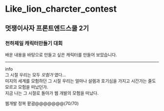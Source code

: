 # Like_lion_charcter_contest

## 멋쟁이사자 프론트엔드스쿨 2기

### 천하제일 캐릭터만들기 대회
배운 내용을 바탕으로 만들고 싶은 캐릭터를 만들어 보았습니다.


---
info<br>
그 시절 우리는 모두 _모험가_ 였다...<br>
미지의 세계를 모험하던 그 시절 우리는 얼마나 설렘과 호기심을 가지고 시간가는 줄도 모르고 모험을 떠났던가.<br>
지금 나는 그 시절로 돌아가 웹 개발의 모험을 떠났다.<br>


웹개발 정복 팥괌@@@@@@@(70/70)
